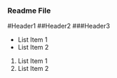 ### Readme File

#Header1
##Header2
###Header3

<ul>
	<li>List Item 1</li>
	<li>List Item 2</li>
</ul>

<ol>
	<li>List Item 1</li>
	<li>List Item 2</li>
</ol>

